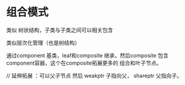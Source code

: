 # 组合模式
类似 树状结构，子类与子类之间可以相关包含

类似层次化管理（也是树结构）

通过component 基类，leaf和composite 继承，然后composite 包含component容器，这个在composite拓展更多的 组合和叶子节点。

// 延伸拓展 ：可以父子节点 然后 weakptr 子指向父， shareptr 父指向子。

